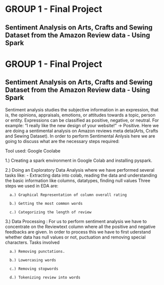 # GROUP 1 - Final Project

## Sentiment Analysis on Arts, Crafts and Sewing Dataset from the Amazon Review data - Using Spark
# GROUP 1 - Final Project

## Sentiment Analysis on Arts, Crafts and Sewing Dataset from the Amazon Review data - Using Spark
Sentiment analysis studies the subjective information in an expression, that is, the opinions, appraisals, emotions, or attitudes towards a topic, person or entity. Expressions can be classified as positive, negative, or neutral. For example: “I really like the new design of your website!” → Positive.
Here we are doing a sentimental analysis on Amazon reviews meta deta(Arts, Crafts and Sewing Dataset).
In order to perform Sentimental Anlysis here we are going to discuss what are the necessary steps required:

Tool used: Google Coolabe

1.) Creating a spark environment in Google Colab and installing pyspark.

2.) Doing an Exploratory Data Analysis where we have performed several tasks like:
      - Extracting data into colab, reading the data and understanding the basic information like columns, datatypes, finding         null values
      Three steps we used in EDA are:
     
      a.) Graphical Representation of column overall rating
      
      b.) Getting the most common words 
     
      c.) Categorizing the length of review

3.) Data Processing : For us to perform sentiment analysis we have to concentrate on the Reviewtext column where all the positive and negative feedbacks are given. In order to process this we have to first uderstand whether data has null values or not, puctuation and removing special characters. Tasks involved
     
      a.) Removing punctations.
      
      b.) Lowercasing words
      
      c.) Removing stopwords
      
      d.) Tokenizing review into words
